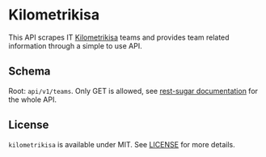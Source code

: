 # Kilometrikisa

This API scrapes IT [Kilometrikisa](http://www.kilometrikisa.fi) teams and provides team related information through a simple to use API.

## Schema

Root: `api/v1/teams`. Only GET is allowed, see [rest-sugar documentation](https://github.com/sugarjs/rest-sugar) for the whole API.

## License

`kilometrikisa` is available under MIT. See [LICENSE](https://github.com/geekcollision/kilometrikisa/blob/master/LICENSE) for more details.
